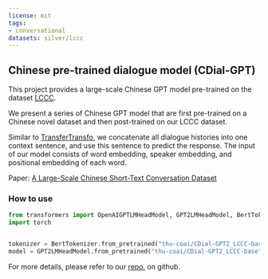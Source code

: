 ```yaml
---
license: mit
tags:
- conversational
datasets: silver/lccc
---
```


## Chinese pre-trained dialogue model (CDial-GPT)

This project provides a large-scale Chinese GPT model pre-trained on the dataset [LCCC](https://huggingface.co/datasets/silver/lccc).

We present a series of Chinese GPT model that are first pre-trained on a Chinese novel dataset and then post-trained on our LCCC dataset.

Similar to [TransferTransfo](https://arxiv.org/abs/1901.08149), we concatenate all dialogue histories into one context sentence, and use this sentence to predict the response. The input of our model consists of word embedding, speaker embedding, and positional embedding of each word.

Paper: [A Large-Scale Chinese Short-Text Conversation Dataset](https://arxiv.org/pdf/2008.03946.pdf)

### How to use

```python
from transformers import OpenAIGPTLMHeadModel, GPT2LMHeadModel, BertTokenizer
import torch


tokenizer = BertTokenizer.from_pretrained("thu-coai/CDial-GPT2_LCCC-base")
model = GPT2LMHeadModel.from_pretrained("thu-coai/CDial-GPT2_LCCC-base")
```

For more details, please refer to our [repo.](https://github.com/thu-coai/CDial-GPT) on github.
